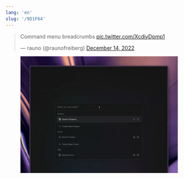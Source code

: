 ```yaml
---
lang: 'en'
slug: '/9D1F64'
---
```


<blockquote class="twitter-tweet"><p lang="en" dir="ltr">Command menu breadcrumbs <a href="https://t.co/XcdiyDpmp1">pic.twitter.com/XcdiyDpmp1</a></p>&mdash; rauno (@raunofreiberg) <a href="https://twitter.com/raunofreiberg/status/1603171373068812290?ref_src=twsrc%5Etfw">December 14, 2022</a></blockquote>


<figure>

![377FC7.gif](./../.././docs/assets/377FC7.gif)


</figure>

<head>
  <html lang="en-US"/>
</head>
